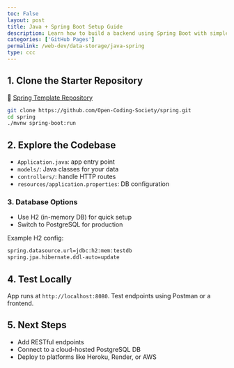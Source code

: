 ```yaml
---
toc: False
layout: post
title: Java + Spring Boot Setup Guide
description: Learn how to build a backend using Spring Boot with simple database integration.
categories: ['GitHub Pages']
permalink: /web-dev/data-storage/java-spring
type: ccc
---
```


## 1. Clone the Starter Repository

🔗 [Spring Template Repository](https://github.com/Open-Coding-Society/spring)

```bash
git clone https://github.com/Open-Coding-Society/spring.git
cd spring
./mvnw spring-boot:run
```

## 2. Explore the Codebase

- `Application.java`: app entry point
- `models/`: Java classes for your data
- `controllers/`: handle HTTP routes
- `resources/application.properties`: DB configuration

### 3. Database Options

- Use H2 (in-memory DB) for quick setup
- Switch to PostgreSQL for production

Example H2 config:

```bash
spring.datasource.url=jdbc:h2:mem:testdb
spring.jpa.hibernate.ddl-auto=update
```

## 4. Test Locally

App runs at `http://localhost:8080`.
Test endpoints using Postman or a frontend.

## 5. Next Steps

- Add RESTful endpoints
- Connect to a cloud-hosted PostgreSQL DB
- Deploy to platforms like Heroku, Render, or AWS